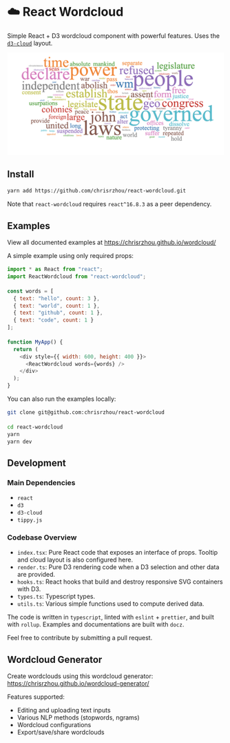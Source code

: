 # ☁️ React Wordcloud

Simple React + D3 wordcloud component with powerful features. Uses the [`d3-cloud`](https://github.com/jasondavies/d3-cloud) layout.

![image](./wordcloud.png)

## Install

```bash
yarn add https://github.com/chrisrzhou/react-wordcloud.git
```

Note that `react-wordcloud` requires `react^16.8.3` as a peer dependency.

## Examples

View all documented examples at https://chrisrzhou.github.io/wordcloud/

A simple example using only required props:

```js
import * as React from "react";
import ReactWordcloud from "react-wordcloud";

const words = [
  { text: "hello", count: 3 },
  { text: "world", count: 1 },
  { text: "github", count: 1 },
  { text: "code", count: 1 }
];

function MyApp() {
  return (
    <div style={{ width: 600, height: 400 }}>
      <ReactWordcloud words={words} />
    </div>
  );
}
```

You can also run the examples locally:

```bash
git clone git@github.com:chrisrzhou/react-wordcloud

cd react-wordcloud
yarn
yarn dev
```

## Development

### Main Dependencies

- `react`
- `d3`
- `d3-cloud`
- `tippy.js`

### Codebase Overview

- `index.tsx`: Pure React code that exposes an interface of props. Tooltip and cloud layout is also configured here.
- `render.ts`: Pure D3 rendering code when a D3 selection and other data are provided.
- `hooks.ts`: React hooks that build and destroy responsive SVG containers with D3.
- `types.ts`: Typescript types.
- `utils.ts`: Various simple functions used to compute derived data.

The code is written in `typescript`, linted with `eslint` + `prettier`, and built with `rollup`. Examples and documentations are built with `docz`.

Feel free to contribute by submitting a pull request.

## Wordcloud Generator

Create wordclouds using this wordcloud generator: https://chrisrzhou.github.io/wordcloud-generator/

Features supported:

- Editing and uploading text inputs
- Various NLP methods (stopwords, ngrams)
- Wordcloud configurations
- Export/save/share wordclouds
